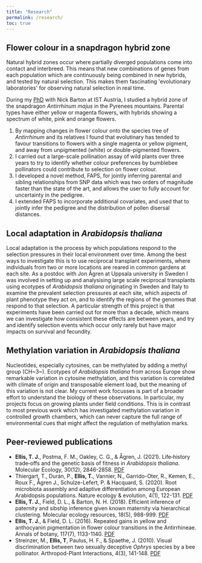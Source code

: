 ```yaml
---
title: "Research"
permalink: /research/
toc: true
---
```


## Flower colour in a snapdragon hybrid zone

Natural hybrid zones occur where partially diverged populations come into contact and interbreed.
This means that new combinations of genes from each population which are continuously being combined in new hybrids, and tested by natural selection.
This makes them fascinating 'evolutionary laboratories' for observing natural selection in real time.

During my [PhD](https://research-explorer.app.ist.ac.at/download/1398/5106/IST-2016-526-v1%2B1_Ellis_signed_thesis.pdf) with Nick Barton at IST Austria, I studied a hybrid zone of the snapdragon *Antirrhinum majus* in the Pyrenees mountains. Parental types have either yellow or magenta flowers, with hybrids showing a spectrum of white, pink and orange flowers. 

1. By mapping changes in flower colour onto the species tree of *Antirrhinum* and its relatives I found that evolutinary has tended to favour transitions to flowers with a single magenta or yellow pigment, and away from unpigmented (white) or double-pigmented flowers.
2. I carried out a large-scale pollination assay of wild plants over three years to try to identify whether colour preferences by bumblebee pollinators could contribute to selection on flower colour.
3. I developed a novel method, FAPS, for jointly inferring parental and sibling relationships from SNP data which was two orders of magnitude faster than the state of the art, and allows the user to fully account for uncertainty in the pedigree. 
4. I extended FAPS to incorporate additional covariates, and used that to jointly infer the pedigree and the distribution of pollen disersal distances.

## Local adaptation in *Arabidopsis thaliana*

Local adaptation is the process by which populations respond to the selection pressures in their local environment over time.
Among the best ways to investigate this is to use reciprocal transplant experiments, where individuals from two or more locations are reared in common gardens at each site.
As a postdoc with Jon Ågren at Uppsala university in Sweden I was involved in setting up and analysising large scale reciprocal transplants using ecotypes of *Arabidopsis thaliana* originating in Sweden and Italy to examine the prevalent selection pressures at each site, which aspects of plant phenotype they act on, and to identify the regions of the genomes that respond to that selection.
A particular strength of this project is that experiments have been carried out for more than a decade, which means we can investigate how consistent these effects are between years, and try and identify selection events which occur only rarely but have major impacts on survival and fecundity.

## Methylation variation in *Arabidopsis thaliana*

Nucleotides, especially cytosines, can be methylated by adding a methyl group (CH~3~).
Ecotypes of *Arabidopsis thaliana* from across Europe show remarkable variation in cytosine methylation, and this variation is correlated with climate of origin and transposable element load, but the meaning of this variation is not clear.
My current work focusses is part of a broader effort to understand the biology of these observations.
In particular, my projects focus on growing plants under field conditions.
This is in contrast to most previous work which has investigated methylation variation in controlled growth chambers, which can never capture the full range of environmental cues that might affect the regulation of methylation marks.

## Peer-reviewed publications

- **Ellis, T. J.**, Postma, F. M., Oakley, C. G., & Ågren, J. (2021). Life‐history trade‐offs and the genetic basis of fitness in *Arabidopsis thaliana*. Molecular Ecology, 30(12), 2846-2858. [PDF](/assets/pdfs/2021_fecundity_components.pdf)
- Thiergart, T., Durán, P., **Ellis, T.**, Vannier, N., Garrido-Oter, R., Kemen, E., Roux F., Ågren J., Schulze-Lefert, P. & Hacquard, S. (2020). Root microbiota assembly and adaptive differentiation among European Arabidopsis populations. Nature ecology & evolution, 4(1), 122-131. [PDF](/assets/pdfs/2019_thiergart.pdf)
- **Ellis, T. J.**, Field, D. L., & Barton, N. H. (2018). Efficient inference of paternity and sibship inference given known maternity via hierarchical clustering. Molecular ecology resources, 18(5), 988-999. [PDF](/assets/pdfs/2018_FAPS_paper.pdf)
- **Ellis, T. J.**, & Field, D. L. (2016). Repeated gains in yellow and anthocyanin pigmentation in flower colour transitions in the Antirrhineae. Annals of botany, 117(7), 1133-1140. [PDF](/assets/pdfs/2016_floral_transitions.pdf)
- Streinzer, M., **Ellis, T**, Paulus, H. F., & Spaethe, J. (2010). Visual discrimination between two sexually deceptive *Ophrys* species by a bee pollinator. Arthropod-Plant Interactions, 4(3), 141-148. [PDF](/assets/pdfs/2010_Streinzer.pdf)
